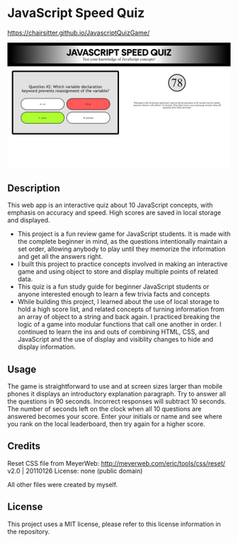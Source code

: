 # JavaScript Speed Quiz

https://chairsitter.github.io/JavascriptQuizGame/

![screenshot of JavaScript Speed Quiz website](./assets/images/JSspeedquizScreenshot.jpg)

## Description

This web app is an interactive quiz about 10 JavaScript concepts, with emphasis on accuracy and speed. High scores are saved in local storage and displayed.

- This project is a fun review game for JavaScript students. It is made with the complete beginner in mind, as the questions intentionally maintain a set order, allowing anybody to play until they memorize the information and get all the answers right. 
- I built this project to practice concepts involved in making an interactive game and using object to store and display multiple points of related data.
- This quiz is a fun study guide for beginner JavaScript students or anyone interested enough to learn a few trivia facts and concepts
- While building this project, I learned about the use of local storage to hold a high score list, and related concepts of turning information from an array of object to a string and back again. I practiced breaking the logic of a game into modular functions that call one another in order. I continued to learn the ins and outs of combining HTML, CSS, and JavaScript and the use of display and visiblity changes to hide and display information. 

## Usage

The game is straightforward to use and at screen sizes larger than mobile phones it displays an introductory explanation paragraph. Try to answer all the questions in 90 seconds. Incorrect responses will subtract 10 seconds. The number of seconds left on the clock when all 10 questions are answered becomes your score. Enter your initials or name and see where you rank on the local leaderboard, then try again for a higher score.

## Credits

Reset CSS file from MeyerWeb:
http://meyerweb.com/eric/tools/css/reset/ 
v2.0 | 20110126
License: none (public domain)

All other files were created by myself. 

## License

This project uses a MIT license, please refer to this license information in the repository. 

